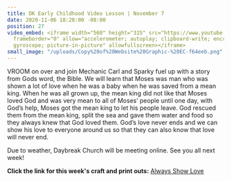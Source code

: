 ```yaml
---
title: DK Early Childhood Video Lesson | November 7
date: 2020-11-06 18:28:00 -08:00
position: 27
video_embed: <iframe width="560" height="315" src="https://www.youtube.com/embed/bDP2ChWyP_0"
  frameborder="0" allow="accelerometer; autoplay; clipboard-write; encrypted-media;
  gyroscope; picture-in-picture" allowfullscreen></iframe>
small_image: "/uploads/Copy%20of%20Website%20Graphic-%20EC-f64eeb.png"
---
```


VROOM on over and join Mechanic Carl and Sparky fuel up with a story from Gods word, the Bible. We will learn that Moses was man who was shown a lot of love when he was a baby when he was saved from a mean king. When he was all grown up, the mean king did not like that Moses loved God and was very mean to all of Moses’ people until one day, with God’s help, Moses got the mean king to let his people leave. God rescued them from the mean king, split the sea and gave them water and food so they always knew that God loved them. God’s love never ends and we can show his love to everyone around us so that they can also know that love will never end.

Due to weather, Daybreak Church will be meeting online. See you all next week!

**Click the link for this week's craft and print outs:**
[Always Show Love](https://drive.google.com/file/d/1eYxmRGJRjdMJ3f4igflKTlTuCZVjBuIJ/view?usp=sharing)